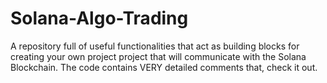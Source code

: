 # Solana-Algo-Trading
A repository full of useful functionalities that act as building blocks for creating your own project project that will communicate with the Solana Blockchain. The code contains VERY detailed comments that, check it out.
